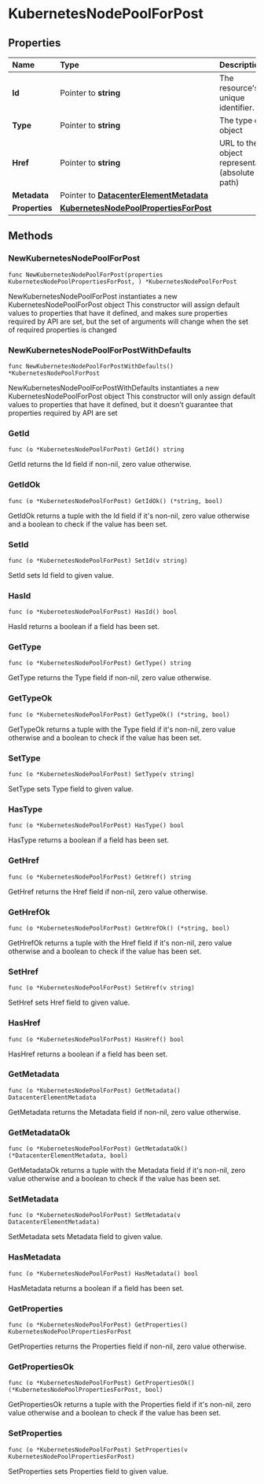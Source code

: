 # KubernetesNodePoolForPost

## Properties

| Name | Type | Description | Notes |
| :--- | :--- | :--- | :--- |
| **Id** | Pointer to **string** | The resource's unique identifier. | \[optional\] \[readonly\] |
| **Type** | Pointer to **string** | The type of object | \[optional\] \[readonly\] |
| **Href** | Pointer to **string** | URL to the object representation \(absolute path\) | \[optional\] \[readonly\] |
| **Metadata** | Pointer to [**DatacenterElementMetadata**](datacenterelementmetadata.md) |  | \[optional\] |
| **Properties** | [**KubernetesNodePoolPropertiesForPost**](kubernetesnodepoolpropertiesforpost.md) |  |  |

## Methods

### NewKubernetesNodePoolForPost

`func NewKubernetesNodePoolForPost(properties KubernetesNodePoolPropertiesForPost, ) *KubernetesNodePoolForPost`

NewKubernetesNodePoolForPost instantiates a new KubernetesNodePoolForPost object This constructor will assign default values to properties that have it defined, and makes sure properties required by API are set, but the set of arguments will change when the set of required properties is changed

### NewKubernetesNodePoolForPostWithDefaults

`func NewKubernetesNodePoolForPostWithDefaults() *KubernetesNodePoolForPost`

NewKubernetesNodePoolForPostWithDefaults instantiates a new KubernetesNodePoolForPost object This constructor will only assign default values to properties that have it defined, but it doesn't guarantee that properties required by API are set

### GetId

`func (o *KubernetesNodePoolForPost) GetId() string`

GetId returns the Id field if non-nil, zero value otherwise.

### GetIdOk

`func (o *KubernetesNodePoolForPost) GetIdOk() (*string, bool)`

GetIdOk returns a tuple with the Id field if it's non-nil, zero value otherwise and a boolean to check if the value has been set.

### SetId

`func (o *KubernetesNodePoolForPost) SetId(v string)`

SetId sets Id field to given value.

### HasId

`func (o *KubernetesNodePoolForPost) HasId() bool`

HasId returns a boolean if a field has been set.

### GetType

`func (o *KubernetesNodePoolForPost) GetType() string`

GetType returns the Type field if non-nil, zero value otherwise.

### GetTypeOk

`func (o *KubernetesNodePoolForPost) GetTypeOk() (*string, bool)`

GetTypeOk returns a tuple with the Type field if it's non-nil, zero value otherwise and a boolean to check if the value has been set.

### SetType

`func (o *KubernetesNodePoolForPost) SetType(v string)`

SetType sets Type field to given value.

### HasType

`func (o *KubernetesNodePoolForPost) HasType() bool`

HasType returns a boolean if a field has been set.

### GetHref

`func (o *KubernetesNodePoolForPost) GetHref() string`

GetHref returns the Href field if non-nil, zero value otherwise.

### GetHrefOk

`func (o *KubernetesNodePoolForPost) GetHrefOk() (*string, bool)`

GetHrefOk returns a tuple with the Href field if it's non-nil, zero value otherwise and a boolean to check if the value has been set.

### SetHref

`func (o *KubernetesNodePoolForPost) SetHref(v string)`

SetHref sets Href field to given value.

### HasHref

`func (o *KubernetesNodePoolForPost) HasHref() bool`

HasHref returns a boolean if a field has been set.

### GetMetadata

`func (o *KubernetesNodePoolForPost) GetMetadata() DatacenterElementMetadata`

GetMetadata returns the Metadata field if non-nil, zero value otherwise.

### GetMetadataOk

`func (o *KubernetesNodePoolForPost) GetMetadataOk() (*DatacenterElementMetadata, bool)`

GetMetadataOk returns a tuple with the Metadata field if it's non-nil, zero value otherwise and a boolean to check if the value has been set.

### SetMetadata

`func (o *KubernetesNodePoolForPost) SetMetadata(v DatacenterElementMetadata)`

SetMetadata sets Metadata field to given value.

### HasMetadata

`func (o *KubernetesNodePoolForPost) HasMetadata() bool`

HasMetadata returns a boolean if a field has been set.

### GetProperties

`func (o *KubernetesNodePoolForPost) GetProperties() KubernetesNodePoolPropertiesForPost`

GetProperties returns the Properties field if non-nil, zero value otherwise.

### GetPropertiesOk

`func (o *KubernetesNodePoolForPost) GetPropertiesOk() (*KubernetesNodePoolPropertiesForPost, bool)`

GetPropertiesOk returns a tuple with the Properties field if it's non-nil, zero value otherwise and a boolean to check if the value has been set.

### SetProperties

`func (o *KubernetesNodePoolForPost) SetProperties(v KubernetesNodePoolPropertiesForPost)`

SetProperties sets Properties field to given value.

